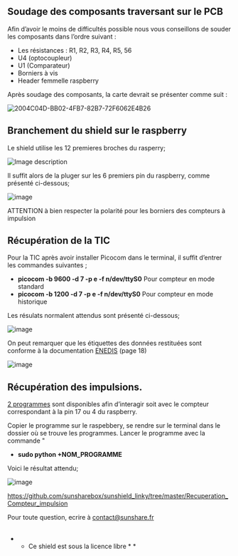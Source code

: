 
## Soudage des composants traversant sur le PCB

Afin d’avoir le moins de difficultés possible nous vous conseillons de souder les composants dans l’ordre suivant :
- Les résistances : R1, R2, R3, R4, R5, 56
- U4 (optocoupleur)
- U1 (Comparateur)
- Borniers à vis
- Header femmelle raspberry

Après soudage des composants, la carte devrait se présenter comme suit : 


![2004C04D-BB02-4FB7-82B7-72F6062E4B26](https://user-images.githubusercontent.com/39769580/76019076-7897df80-5f21-11ea-9535-1b0dbdda3ec3.jpeg)

## Branchement du shield sur le raspberry
Le shield utilise les 12 premieres broches du rasperry; 

![Image description](https://user-images.githubusercontent.com/39769580/76015897-328c4d00-5f1c-11ea-9de5-c1fc46b414e7.png)

Il suffit alors de la pluger sur les 6 premiers pin du raspberry, comme présenté ci-dessous; 

![image](https://user-images.githubusercontent.com/39769580/76018951-41293300-5f21-11ea-9645-6601f511ff1f.png)


ATTENTION à bien respecter la polarité pour les borniers des compteurs à impulsion

## Récupération de la TIC

Pour la TIC après avoir installer Picocom dans le terminal, il suffit d’entrer les commandes suivantes ; 

- **picocom -b 9600 -d 7 -p e -f n/dev/ttyS0**  Pour compteur en mode standard 
- **picocom -b 1200 -d 7 -p e -f n/dev/ttyS0**  Pour compteur en mode historique

Les résulats normalent attendus sont présenté ci-dessous; 

![image](https://user-images.githubusercontent.com/39769580/76019730-75e9ba00-5f22-11ea-980c-cfb8cacd7eb9.png)

On peut remarquer que les étiquettes des données restituées sont conforme à la documentation <a href="https://www.enedis.fr/sites/default/files/Enedis-NOI-CPT_54E.pdf" target="_blank" >ENEDIS</a> (page 18) 

![image](https://user-images.githubusercontent.com/39769580/76018539-7e40f580-5f20-11ea-8d4a-857c920ca5a5.png)


 ## Récupération des impulsions. 

 <a href="https://github.com/sunsharebox/sunshield_linky/tree/master/Recuperation_Compteur_impulsion" target="_blank" >2 programmes</a> sont disponibles afin d’interagir soit avec le compteur correspondant à la pin 17 ou 4 du raspberry. 

Copier le programme sur le raspebbery, se rendre sur le terminal dans le dossier où se trouve les programmes. Lancer le programme avec la commande "

- **sudo python +NOM_PROGRAMME**

Voici le résultat attendu; 


![image](https://user-images.githubusercontent.com/39769580/76019459-0a075180-5f22-11ea-91ad-e65626841355.png)

https://github.com/sunsharebox/sunshield_linky/tree/master/Recuperation_Compteur_impulsion

 <p> Pour toute question, ecrire à <a href="mailto:contact@sunshare.fr/">contact@sunshare.fr</a><br><br>
</p>


* * Ce shield est sous la licence libre * *

